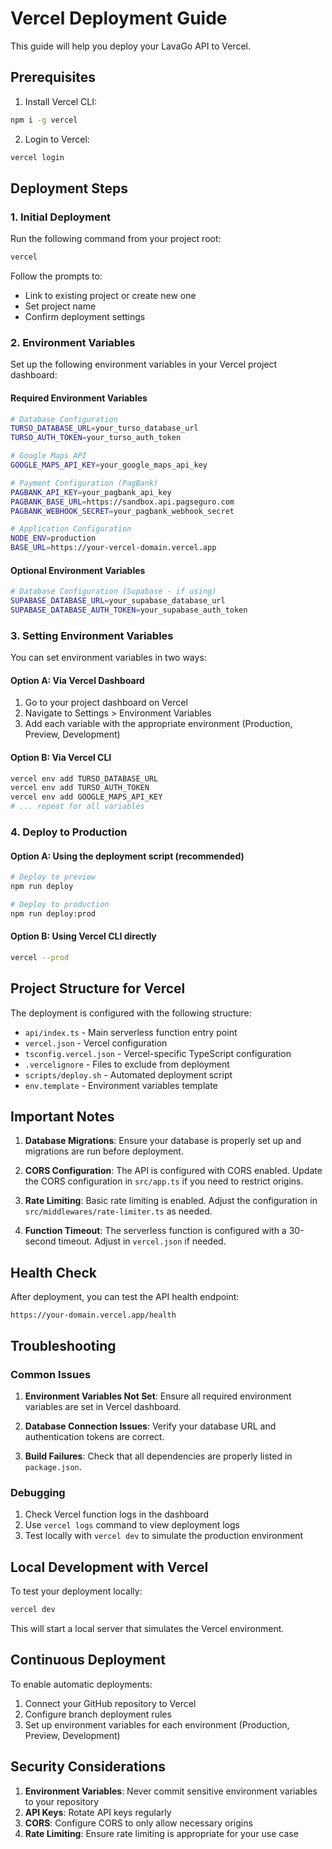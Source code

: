 # Vercel Deployment Guide

This guide will help you deploy your LavaGo API to Vercel.

## Prerequisites

1. Install Vercel CLI:
```bash
npm i -g vercel
```

2. Login to Vercel:
```bash
vercel login
```

## Deployment Steps

### 1. Initial Deployment

Run the following command from your project root:
```bash
vercel
```

Follow the prompts to:
- Link to existing project or create new one
- Set project name
- Confirm deployment settings

### 2. Environment Variables

Set up the following environment variables in your Vercel project dashboard:

#### Required Environment Variables

```bash
# Database Configuration
TURSO_DATABASE_URL=your_turso_database_url
TURSO_AUTH_TOKEN=your_turso_auth_token

# Google Maps API
GOOGLE_MAPS_API_KEY=your_google_maps_api_key

# Payment Configuration (PagBank)
PAGBANK_API_KEY=your_pagbank_api_key
PAGBANK_BASE_URL=https://sandbox.api.pagseguro.com
PAGBANK_WEBHOOK_SECRET=your_pagbank_webhook_secret

# Application Configuration
NODE_ENV=production
BASE_URL=https://your-vercel-domain.vercel.app
```

#### Optional Environment Variables

```bash
# Database Configuration (Supabase - if using)
SUPABASE_DATABASE_URL=your_supabase_database_url
SUPABASE_DATABASE_AUTH_TOKEN=your_supabase_auth_token
```

### 3. Setting Environment Variables

You can set environment variables in two ways:

#### Option A: Via Vercel Dashboard
1. Go to your project dashboard on Vercel
2. Navigate to Settings > Environment Variables
3. Add each variable with the appropriate environment (Production, Preview, Development)

#### Option B: Via Vercel CLI
```bash
vercel env add TURSO_DATABASE_URL
vercel env add TURSO_AUTH_TOKEN
vercel env add GOOGLE_MAPS_API_KEY
# ... repeat for all variables
```

### 4. Deploy to Production

#### Option A: Using the deployment script (recommended)
```bash
# Deploy to preview
npm run deploy

# Deploy to production
npm run deploy:prod
```

#### Option B: Using Vercel CLI directly
```bash
vercel --prod
```

## Project Structure for Vercel

The deployment is configured with the following structure:

- `api/index.ts` - Main serverless function entry point
- `vercel.json` - Vercel configuration
- `tsconfig.vercel.json` - Vercel-specific TypeScript configuration
- `.vercelignore` - Files to exclude from deployment
- `scripts/deploy.sh` - Automated deployment script
- `env.template` - Environment variables template

## Important Notes

1. **Database Migrations**: Ensure your database is properly set up and migrations are run before deployment.

2. **CORS Configuration**: The API is configured with CORS enabled. Update the CORS configuration in `src/app.ts` if you need to restrict origins.

3. **Rate Limiting**: Basic rate limiting is enabled. Adjust the configuration in `src/middlewares/rate-limiter.ts` as needed.

4. **Function Timeout**: The serverless function is configured with a 30-second timeout. Adjust in `vercel.json` if needed.

## Health Check

After deployment, you can test the API health endpoint:
```
https://your-domain.vercel.app/health
```

## Troubleshooting

### Common Issues

1. **Environment Variables Not Set**: Ensure all required environment variables are set in Vercel dashboard.

2. **Database Connection Issues**: Verify your database URL and authentication tokens are correct.

3. **Build Failures**: Check that all dependencies are properly listed in `package.json`.

### Debugging

1. Check Vercel function logs in the dashboard
2. Use `vercel logs` command to view deployment logs
3. Test locally with `vercel dev` to simulate the production environment

## Local Development with Vercel

To test your deployment locally:

```bash
vercel dev
```

This will start a local server that simulates the Vercel environment.

## Continuous Deployment

To enable automatic deployments:

1. Connect your GitHub repository to Vercel
2. Configure branch deployment rules
3. Set up environment variables for each environment (Production, Preview, Development)

## Security Considerations

1. **Environment Variables**: Never commit sensitive environment variables to your repository
2. **API Keys**: Rotate API keys regularly
3. **CORS**: Configure CORS to only allow necessary origins
4. **Rate Limiting**: Ensure rate limiting is appropriate for your use case 